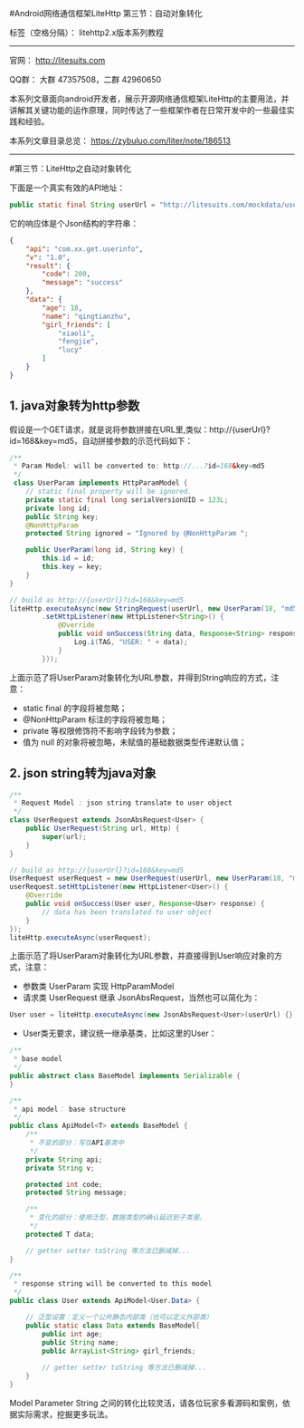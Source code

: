 #Android网络通信框架LiteHttp 第三节：自动对象转化

标签（空格分隔）： litehttp2.x版本系列教程

---
官网： http://litesuits.com

QQ群： 大群 47357508，二群 42960650

本系列文章面向android开发者，展示开源网络通信框架LiteHttp的主要用法，并讲解其关键功能的运作原理，同时传达了一些框架作者在日常开发中的一些最佳实践和经验。

本系列文章目录总览： https://zybuluo.com/liter/note/186513

---

#第三节：LiteHttp之自动对象转化

下面是一个真实有效的API地址：
```java
public static final String userUrl = "http://litesuits.com/mockdata/user_get";
```
它的响应体是个Json结构的字符串：
```json
{
    "api": "com.xx.get.userinfo",
    "v": "1.0",
    "result": {
        "code": 200,
        "message": "success"
    },
    "data": {
        "age": 18,
        "name": "qingtianzhu",
        "girl_friends": [
            "xiaoli",
            "fengjie",
            "lucy"
        ]
    }
}
```

## 1. java对象转为http参数
假设是一个GET请求，就是说将参数拼接在URL里,类似：http://{userUrl}?id=168&key=md5，自动拼接参数的示范代码如下：
```java
/**
 * Param Model: will be converted to: http://...?id=168&key=md5
 */
 class UserParam implements HttpParamModel {
    // static final property will be ignored.
    private static final long serialVersionUID = 123L;
    private long id;
    public String key;
    @NonHttpParam
    protected String ignored = "Ignored by @NonHttpParam ";

    public UserParam(long id, String key) {
        this.id = id;
        this.key = key;
    }
}

// build as http://{userUrl}?id=168&key=md5
liteHttp.executeAsync(new StringRequest(userUrl, new UserParam(18, "md5"))
        .setHttpListener(new HttpListener<String>() {
            @Override
            public void onSuccess(String data, Response<String> response) {
                Log.i(TAG, "USER: " + data);
            }
        }));
```
上面示范了将UserParam对象转化为URL参数，并得到String响应的方式，注意：

- static final 的字段将被忽略；
- @NonHttpParam 标注的字段将被忽略；
- private 等权限修饰符不影响字段转为参数；
- 值为 null 的对象将被忽略，未赋值的基础数据类型传递默认值；

## 2. json string转为java对象

```java
/**
 * Request Model : json string translate to user object
 */
class UserRequest extends JsonAbsRequest<User> {
    public UserRequest(String url, Http) {
        super(url);
    }
}

// build as http://{userUrl}?id=168&key=md5
UserRequest userRequest = new UserRequest(userUrl, new UserParam(18, "md5"));
userRequest.setHttpListener(new HttpListener<User>() {
    @Override
    public void onSuccess(User user, Response<User> response) {
        // data has been translated to user object
    }
});
liteHttp.executeAsync(userRequest);
```
上面示范了将UserParam对象转化为URL参数，并直接得到User响应对象的方式，注意：

- 参数类 UserParam 实现 HttpParamModel
- 请求类 UserRequest 继承 JsonAbsRequest，当然也可以简化为：
```java
User user = liteHttp.executeAsync(new JsonAbsRequest<User>(userUrl) {});
```
- User类无要求，建议统一继承基类，比如这里的User：
```java
/**
 * base model
 */
public abstract class BaseModel implements Serializable {
}

/**
 * api model： base structure
 */
public class ApiModel<T> extends BaseModel {
    /**
     * 不变的部分：写在API基类中
     */
    private String api;
    private String v;

    protected int code;
    protected String message;

    /**
     * 变化的部分：使用泛型，数据类型的确认延迟到子类里。
     */
    protected T data;

    // getter setter toString 等方法已删减掉...
}

/**
 * response string will be converted to this model
 */
public class User extends ApiModel<User.Data> {

    // 泛型设置：定义一个公共静态内部类（也可以定义外部类）
    public static class Data extends BaseModel{
        public int age;
        public String name;
        public ArrayList<String> girl_friends;
        
        // getter setter toString 等方法已删减掉...
    }
}
```

Model Parameter String 之间的转化比较灵活，请各位玩家多看源码和案例，依据实际需求，挖掘更多玩法。
